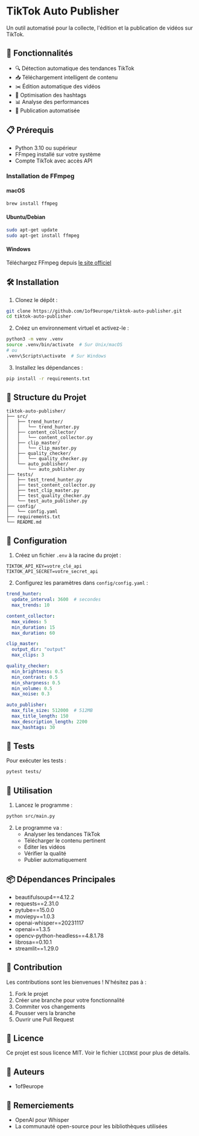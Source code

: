 # TikTok Auto Publisher

Un outil automatisé pour la collecte, l'édition et la publication de vidéos sur TikTok.

## 🚀 Fonctionnalités

- 🔍 Détection automatique des tendances TikTok
- 📥 Téléchargement intelligent de contenu
- ✂️ Édition automatique des vidéos
- 🎯 Optimisation des hashtags
- 📊 Analyse des performances
- 🔄 Publication automatisée

## 📋 Prérequis

- Python 3.10 ou supérieur
- FFmpeg installé sur votre système
- Compte TikTok avec accès API

### Installation de FFmpeg

#### macOS
```bash
brew install ffmpeg
```

#### Ubuntu/Debian
```bash
sudo apt-get update
sudo apt-get install ffmpeg
```

#### Windows
Téléchargez FFmpeg depuis [le site officiel](https://ffmpeg.org/download.html)

## 🛠️ Installation

1. Clonez le dépôt :
```bash
git clone https://github.com/1of9europe/tiktok-auto-publisher.git
cd tiktok-auto-publisher
```

2. Créez un environnement virtuel et activez-le :
```bash
python3 -m venv .venv
source .venv/bin/activate  # Sur Unix/macOS
# ou
.venv\Scripts\activate  # Sur Windows
```

3. Installez les dépendances :
```bash
pip install -r requirements.txt
```

## 📁 Structure du Projet

```
tiktok-auto-publisher/
├── src/
│   ├── trend_hunter/
│   │   └── trend_hunter.py
│   ├── content_collector/
│   │   └── content_collector.py
│   ├── clip_master/
│   │   └── clip_master.py
│   ├── quality_checker/
│   │   └── quality_checker.py
│   └── auto_publisher/
│       └── auto_publisher.py
├── tests/
│   ├── test_trend_hunter.py
│   ├── test_content_collector.py
│   ├── test_clip_master.py
│   ├── test_quality_checker.py
│   └── test_auto_publisher.py
├── config/
│   └── config.yaml
├── requirements.txt
└── README.md
```

## 🔧 Configuration

1. Créez un fichier `.env` à la racine du projet :
```env
TIKTOK_API_KEY=votre_clé_api
TIKTOK_API_SECRET=votre_secret_api
```

2. Configurez les paramètres dans `config/config.yaml` :
```yaml
trend_hunter:
  update_interval: 3600  # secondes
  max_trends: 10

content_collector:
  max_videos: 5
  min_duration: 15
  max_duration: 60

clip_master:
  output_dir: "output"
  max_clips: 3

quality_checker:
  min_brightness: 0.5
  min_contrast: 0.5
  min_sharpness: 0.5
  min_volume: 0.5
  max_noise: 0.3

auto_publisher:
  max_file_size: 512000  # 512MB
  max_title_length: 150
  max_description_length: 2200
  max_hashtags: 30
```

## 🧪 Tests

Pour exécuter les tests :
```bash
pytest tests/
```

## 📝 Utilisation

1. Lancez le programme :
```bash
python src/main.py
```

2. Le programme va :
   - Analyser les tendances TikTok
   - Télécharger le contenu pertinent
   - Éditer les vidéos
   - Vérifier la qualité
   - Publier automatiquement

## 📦 Dépendances Principales

- beautifulsoup4==4.12.2
- requests==2.31.0
- pytube==15.0.0
- moviepy==1.0.3
- openai-whisper==20231117
- openai==1.3.5
- opencv-python-headless==4.8.1.78
- librosa==0.10.1
- streamlit==1.29.0

## 🤝 Contribution

Les contributions sont les bienvenues ! N'hésitez pas à :
1. Fork le projet
2. Créer une branche pour votre fonctionnalité
3. Commiter vos changements
4. Pousser vers la branche
5. Ouvrir une Pull Request

## 📄 Licence

Ce projet est sous licence MIT. Voir le fichier `LICENSE` pour plus de détails.

## 👥 Auteurs

- 1of9europe

## 🙏 Remerciements

- OpenAI pour Whisper
- La communauté open-source pour les bibliothèques utilisées 